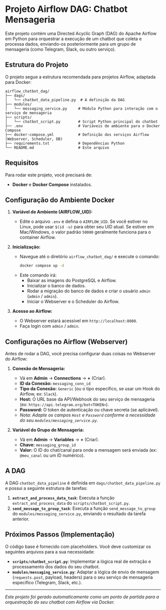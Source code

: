# Projeto Airflow DAG: Chatbot Mensageria

Este projeto contém uma Directed Acyclic Graph (DAG) do Apache Airflow em Python para orquestrar a execução de um chatbot que coleta e processa dados, enviando-os posteriormente para um grupo de mensageria (como Telegram, Slack, ou outro serviço).

## Estrutura do Projeto

O projeto segue a estrutura recomendada para projetos Airflow, adaptada para Docker:

```
airflow_chatbot_dag/
├── dags/
│   └── chatbot_data_pipeline.py  # A definição da DAG
├── modules/
│   └── messaging_service.py     # Módulo Python para interação com o serviço de mensageria
├── scripts/
│   └── chatbot_script.py        # Script Python principal do chatbot
├── .env                         # Variáveis de ambiente para o Docker Compose
├── docker-compose.yml           # Definição dos serviços Airflow (Webserver, Scheduler, DB)
├── requirements.txt             # Dependências Python
└── README.md                    # Este arquivo
```

## Requisitos

Para rodar este projeto, você precisará de:
*   **Docker** e **Docker Compose** instalados.

## Configuração do Ambiente Docker

1.  **Variável de Ambiente (AIRFLOW_UID):**
    *   Edite o arquivo `.env` e defina o `AIRFLOW_UID`. Se você estiver no Linux, pode usar `$(id -u)` para obter seu UID atual. Se estiver em Mac/Windows, o valor padrão `50000` geralmente funciona para o container Airflow.

2.  **Inicialização:**
    *   Navegue até o diretório `airflow_chatbot_dag/` e execute o comando:
        ```bash
        docker compose up -d
        ```
    *   Este comando irá:
        *   Baixar as imagens do PostgreSQL e Airflow.
        *   Inicializar o banco de dados.
        *   Rodar a migração do banco de dados e criar o usuário `admin` (`admin` / `admin`).
        *   Iniciar o Webserver e o Scheduler do Airflow.

3.  **Acesso ao Airflow:**
    *   O Webserver estará acessível em `http://localhost:8080`.
    *   Faça login com `admin` / `admin`.

## Configurações no Airflow (Webserver)

Antes de rodar a DAG, você precisa configurar duas coisas no Webserver do Airflow:

1.  **Conexão de Mensageria:**
    *   Vá em **Admin** -> **Connections** -> **+** (Criar).
    *   **ID da Conexão:** `messaging_conn_id`
    *   **Tipo da Conexão:** `Generic` (ou o tipo específico, se usar um Hook do Airflow, ex: `Slack`).
    *   **Host:** O URL base da API/Webhook do seu serviço de mensageria (ex: `https://api.telegram.org/bot<TOKEN>`).
    *   **Password:** O token de autenticação ou chave secreta (se aplicável).
    *   *Nota: Adapte os campos `Host` e `Password` conforme a necessidade do seu `modules/messaging_service.py`.*

2.  **Variável do Grupo de Mensageria:**
    *   Vá em **Admin** -> **Variables** -> **+** (Criar).
    *   **Chave:** `messaging_group_id`
    *   **Valor:** O ID do chat/canal para onde a mensagem será enviada (ex: `@meu_canal` ou um ID numérico).

## A DAG

A DAG `chatbot_data_pipeline` é definida em `dags/chatbot_data_pipeline.py` e possui a seguinte estrutura de tarefas:

1.  **`extract_and_process_data_task`**: Executa a função `extract_and_process_data` do `scripts/chatbot_script.py`.
2.  **`send_message_to_group_task`**: Executa a função `send_message_to_group` do `modules/messaging_service.py`, enviando o resultado da tarefa anterior.

## Próximos Passos (Implementação)

O código base é fornecido com placeholders. Você deve customizar os seguintes arquivos para a sua necessidade:

*   **`scripts/chatbot_script.py`**: Implementar a lógica real de extração e processamento dos dados do seu chatbot.
*   **`modules/messaging_service.py`**: Adaptar a lógica de envio de mensagem (`requests.post`, payload, headers) para o seu serviço de mensageria específico (Telegram, Slack, etc.).

---
*Este projeto foi gerado automaticamente como um ponto de partida para a orquestração do seu chatbot com Airflow via Docker.*
